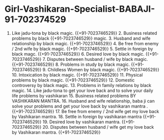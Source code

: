 # Girl-Vashikaran-Specialist-BABAJI-91-702374529
 1. Like jadu-tona by black magic. {{+91-7023746529}}  2. Business related problems by black {{+91-7023746529}}  magic. 3. Husband and wife relationship by black magic. {{+91-7023746529}}  4. Be free from enemy / 2nd wife by black magic. {{+91-7023746529}}  5. Settle in foreign by black magc. {{+91-7023746529}}  6. Desired love by black magic. {{+91-7023746529}}  7. Disputes between husband / wife by black magic. {{+91-7023746529}}  8. Problems in study by black magic. {{+91-7023746529}}  9. Childless Women by black magic. {{+91-7023746529}}  10. Intoxication by black magic. {{+91-7023746529}}  11. Physical problems by black magic. {{+91-7023746529}}  12. Domestic controversy by black magic. 13. Problems in family relations by black magic. 14. Like jadu-tona to get your love back and to solve your daily life problems by vashikaran 15. Business related problems BY VASHIKARAN MANTRA. 16. Husband and wife relationship, baba ji can solve your problems and get your love back by vashikaran mantra . {{+91-7023746529}}  17. Be free from enemy / 2nd wife get my love back by Vashikaran mantra. 18. Settle in foreign by vashikaran mantra {{+91-7023746529}}  19. Desired love by vashikaran mantra. {{+91-7023746529}}  20. Disputes between husband / wife get my love back by Vashikaran mantra. {{+91-7023746529}}  

